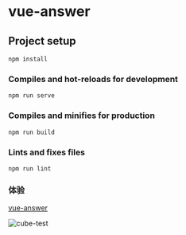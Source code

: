 # vue-answer

## Project setup
```
npm install
```

### Compiles and hot-reloads for development
```
npm run serve
```

### Compiles and minifies for production
```
npm run build
```

### Lints and fixes files
```
npm run lint
```

### 体验

[vue-answer](https://xuyonghua.github.io/vue-answer/)

![cube-test](https://qr.api.cli.im/qr?data=https%253A%252F%252Fxuyonghua.github.io%252Fvue-answer%252F&level=H&transparent=false&bgcolor=%23ffffff&forecolor=%23000000&blockpixel=12&marginblock=1&logourl=&size=280&kid=cliim&key=bd80466f72ad6b3cfe9a46badda99da9)


